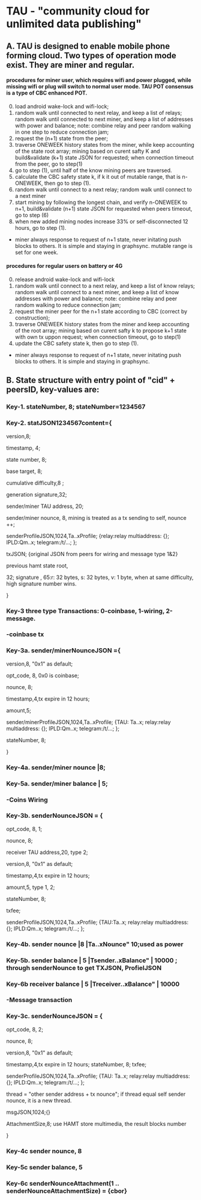 # TAU - "community cloud for unlimited data publishing"

## A. TAU is designed to enable mobile phone forming cloud. Two types of operation mode exist. They are miner and regular. 
#### procedures for miner user, which requires wifi and power plugged, while missing wifi or plug will switch to normal user mode. TAU POT consensus is a type of CBC enhanced POT.
0. load android wake-lock and wifi-lock;
1. random walk until connected to next relay, and keep a list of relays; random walk until connected to next miner, and keep a list of addresses with power and balance; note: combine relay and peer random walking in one step to reduce connection jam;
2. request the (n+1) state from the peer; 
3. traverse ONEWEEK history states from the miner, while keep accounting of the state root array; 
mining based on curent safty K and build&validate (k+1) state JSON for requested; when connection timeout from the peer, go to step(1)
4. go to step (1), until half of the know mining peers are traversed. 
5. calculate the CBC safety state k, if k it out of mutable range, that is n-ONEWEEK, then go to step (1). 
6. random walk until connect to a next relay; random walk until connect to a next miner
7. start mining by following the longest chain, and verify n-ONEWEEK to n+1, build&validate (n+1) state JSON for requested when peers timeout, go to step (6)
8. when new added mining nodes increase 33% or self-disconnected 12 hours, go to step (1).
* miner always response to request of n+1 state, never initating push blocks to others. It is simple and staying in graphsync. mutable range is set for one week. 

#### procedures for regular users on battery or 4G 
0. release android wake-lock and wifi-lock
1. random walk until connect to a next relay, and keep a list of know relays; random walk until connect to a next miner, and keep a list of know addresses with power and balance; note: combine relay and peer random walking to reduce connection jam;
2. request the miner peer for the n+1 state according to CBC (correct by construction); 
3. traverse ONEWEEK history states from the miner and keep accounting of the root array; mining based on curent safty k to propose k+1 state with own tx uppon request; when connection timeout, go to step(1)
4. update the CBC safety state k, then go to step (1). 
* miner always response to request of n+1 state, never initating push blocks to others. It is simple and staying in graphsync.

## B. State structure with entry point of "cid" + peersID, key-values are:

### Key-1. stateNumber, 8; stateNumber=1234567

### Key-2. statJSON1234567content={ 

version,8; 

timestamp, 4; 

state number, 8; 

base target, 8; 

cumulative difficulty,8 ; 

generation signature,32;

sender/miner TAU address, 20; 

sender/miner nounce, 8, mining is treated as a tx sending to self, nounce ++;

senderProfileJSON,1024,Ta..xProfile; {relay:relay multiaddress: {}; IPLD:Qm..x; telegram:/t/...; }; 

txJSON; {original JSON from peers for wiring and message type 1&2}

previous hamt state root,

32; signature , 65:r: 32 bytes, s: 32 bytes, v: 1 byte, when at same difficulty, high signature number wins.

}

### Key-3 three type Transactions: 0-coinbase, 1-wiring, 2-message.
### -coinbase tx
### Key-3a. sender/minerNounceJSON ={

version,8, "0x1" as default;

opt_code, 8, 0x0 is coinbase;

nounce, 8;

timestamp,4,tx expire in 12 hours;

amount,5;

sender/minerProfileJSON,1024,Ta..xProfile; {TAU: Ta..x; relay:relay multiaddress: {}; IPLD:Qm..x; telegram:/t/...; };

stateNumber, 8;

}

### Key-4a. sender/miner nounce	|8;
### Key-5a. sender/miner balance        | 5;

### -Coins Wiring
### Key-3b. senderNounceJSON = {

opt_code, 8, 1;

nounce, 8;

receiver TAU address,20, type 2;

version,8, "0x1" as default;

timestamp,4,tx expire in 12 hours;

amount,5, type 1, 2;

stateNumber, 8;

txfee;

senderProfileJSON,1024,Ta..xProfile; {TAU:Ta..x; relay:relay multiaddress: {}; IPLD:Qm..x; telegram:/t/...; 
};


### Key-4b. sender nounce	|8 			|Ta..xNounce"	10;used as power
### Key-5b. sender balance        | 5       	|Tsender..xBalance" | 10000 ; through senderNounce to get TXJSON, ProfielJSON
### Key-6b receiver balance      | 5     		|Treceiver..xBalance" | 10000

### -Message transaction
### Key-3c. senderNounceJSON = {

opt_code, 8, 2;

nounce, 8;

version,8, "0x1" as default;

timestamp,4,tx expire in 12 hours;
stateNumber, 8;
txfee;

senderProfileJSON,1024,Ta..xProfile; {TAU: Ta..x; relay:relay multiaddress: {}; IPLD:Qm..x; telegram:/t/...; };

thread = "other sender address + tx nounce"; if thread equal self sender nounce, it is a new thread.

msgJSON,1024;{}

AttachmentSize,8; use HAMT store multimedia, the result blocks number

}


### Key-4c sender nounce, 8 	
### Key-5c sender balance, 5    
### Key-6c senderNounceAttachment(1 .. senderNounceAttachmentSize) = {cbor}

